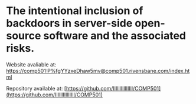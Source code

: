 # The intentional inclusion of backdoors in server-side open-source software and the associated risks.​

Website avaliable at: [https://comp501:P%fgYYzxeDhaw5mv@comp501.rivensbane.com/index.html](https://comp501:P%fgYYzxeDhaw5mv@comp501.rivensbane.com/index.html)

Repository available at: [https://github.com/IIIlllIIllIIIll/COMP501](https://github.com/IIIlllIIllIIIll/COMP501)
